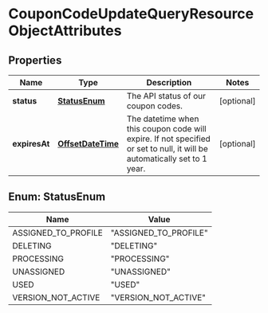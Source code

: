 # CouponCodeUpdateQueryResourceObjectAttributes

## Properties
Name | Type | Description | Notes
------------ | ------------- | ------------- | -------------
**status** | [**StatusEnum**](#StatusEnum) | The API status of our coupon codes. |  [optional]
**expiresAt** | [**OffsetDateTime**](OffsetDateTime.md) | The datetime when this coupon code will expire. If not specified or set to null, it will be automatically set to 1 year. |  [optional]

<a name="StatusEnum"></a>
## Enum: StatusEnum
Name | Value
---- | -----
ASSIGNED_TO_PROFILE | &quot;ASSIGNED_TO_PROFILE&quot;
DELETING | &quot;DELETING&quot;
PROCESSING | &quot;PROCESSING&quot;
UNASSIGNED | &quot;UNASSIGNED&quot;
USED | &quot;USED&quot;
VERSION_NOT_ACTIVE | &quot;VERSION_NOT_ACTIVE&quot;
